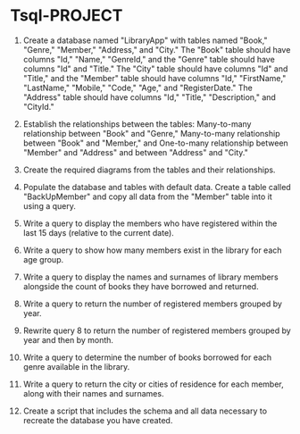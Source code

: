 # Tsql-PROJECT
1. Create a database named "LibraryApp" with tables named "Book," "Genre," "Member," "Address," and "City." The "Book" table should have columns "Id," "Name," "GenreId," and the "Genre" table should have columns "Id" and "Title." The "City" table should have columns "Id" and "Title," and the "Member" table should have columns "Id," "FirstName," "LastName," "Mobile," "Code," "Age," and "RegisterDate." The "Address" table should have columns "Id," "Title," "Description," and "CityId."

2. Establish the relationships between the tables: Many-to-many relationship between "Book" and "Genre," Many-to-many relationship between "Book" and "Member," and One-to-many relationship between "Member" and "Address" and between "Address" and "City."

3. Create the required diagrams from the tables and their relationships.

4. Populate the database and tables with default data. Create a table called "BackUpMember" and copy all data from the "Member" table into it using a query.

5. Write a query to display the members who have registered within the last 15 days (relative to the current date).

6. Write a query to show how many members exist in the library for each age group.

7. Write a query to display the names and surnames of library members alongside the count of books they have borrowed and returned.

8. Write a query to return the number of registered members grouped by year.

9. Rewrite query 8 to return the number of registered members grouped by year and then by month.

10. Write a query to determine the number of books borrowed for each genre available in the library.

11. Write a query to return the city or cities of residence for each member, along with their names and surnames.

12. Create a script that includes the schema and all data necessary to recreate the database you have created.
